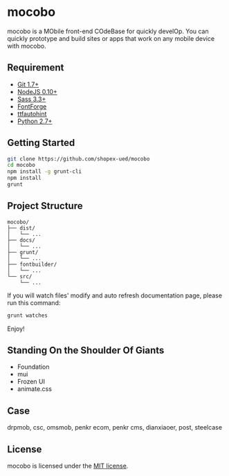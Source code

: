 # mocobo

mocobo is a MObile front-end COdeBase for quickly develOp. You can quickly prototype and build sites or apps that work on any mobile device with mocobo.

## Requirement

- [Git 1.7+](https://git-scm.com/)
- [NodeJS 0.10+](https://nodejs.org/)
- [Sass 3.3+](http://sass-lang.com/)
- [FontForge](http://fontforge.github.io/en-US/)
- [ttfautohint](http://www.freetype.org/ttfautohint/)
- [Python 2.7+](https://www.python.org/downloads/)

## Getting Started

```bash
git clone https://github.com/shopex-ued/mocobo
cd mocobo
npm install -g grunt-cli
npm install
grunt
```
## Project Structure

```
mocobo/
├── dist/
│   └── ...
├── docs/
│   └── ...
├── grunt/
│   └── ...
├── fontbuilder/
│   └── ...
└── src/
    └── ...
```

If you will watch files' modify and auto refresh documentation page, please run this command:

```bash
grunt watches
```

Enjoy!

## Standing On the Shoulder Of Giants

- Foundation
- mui
- Frozen UI
- animate.css

## Case

drpmob, csc, omsmob, penkr ecom, penkr cms, dianxiaoer, post, steelcase

## License

mocobo is licensed under the [MIT license](LICENSE).
